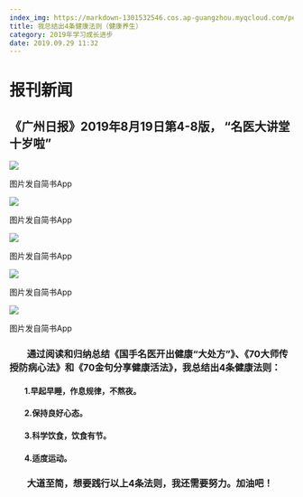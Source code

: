 ```yaml
---
index_img: https://markdown-1301532546.cos.ap-guangzhou.myqcloud.com/peipei_blog/20210921150314.jpeg
title: 我总结出4条健康法则（健康养生）
category: 2019年学习成长进步
date: 2019.09.29 11:32
---
```


# **报刊新闻**

## 《广州日报》2019年8月19日第4-8版， “名医大讲堂十岁啦”

![](https://markdown-1301532546.cos.ap-guangzhou.myqcloud.com/peipei_blog/20210921150314.jpeg)  

图片发自简书App

![](https://markdown-1301532546.cos.ap-guangzhou.myqcloud.com/peipei_blog/20210921150317.jpeg)  

图片发自简书App

![](https://markdown-1301532546.cos.ap-guangzhou.myqcloud.com/peipei_blog/20210921150320.jpeg)  

图片发自简书App

![](https://markdown-1301532546.cos.ap-guangzhou.myqcloud.com/peipei_blog/20210921150800.jpeg)  

图片发自简书App

![](https://markdown-1301532546.cos.ap-guangzhou.myqcloud.com/peipei_blog/20210921150322.jpeg)  

图片发自简书App

###         通过阅读和归纳总结《国手名医开出健康“大处方”》、《70大师传授防病心法》和《70金句分享健康活法》，我总结出4条健康法则：

####         1.早起早睡，作息规律，不熬夜。

####         2.保持良好心态。

####         3.科学饮食，饮食有节。

####         4.适度运动。

###         大道至简，想要践行以上4条法则，我还需要努力。加油吧！